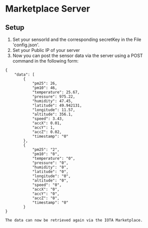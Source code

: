 # Marketplace Server
## Setup
1. Set your sensorId and the corresponding secretKey in the File 'config.json'.
2. Set your Public IP of your server
3. Now you can post the sensor data via the server using a POST command in the following form: 
```
{
    "data": [
        {
            "pm25": 26,
            "pm10": 46,
            "temperature": 25.67,
            "pressure": 975.22,
            "humidity": 47.45,
            "latitude": 49.942131,
            "longitude": 11.57,
            "altitude": 356.1,
            "speed": 3.43,
            "accX": 0.01,
            "accY": 1,
            "accZ": 0.02,
            "timestamp": "0"
        },
        {
            "pm25": "2",
            "pm10": "0",
            "temperature": "0",
            "pressure": "0",
            "humidity": "0",
            "latitude": "0",
            "longitude": "0",
            "altitude": "0",
            "speed": "0",
            "accX": "0",
            "accY": "0",
            "accZ": "0",
            "timestamp": "0"
        }
}

The data can now be retrieved again via the IOTA Marketplace.
